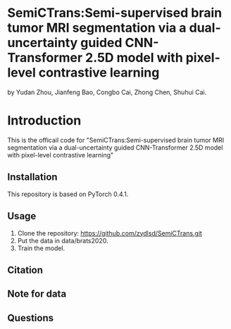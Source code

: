﻿# SemiCTrans:Semi-supervised brain tumor MRI segmentation via a dual-uncertainty guided CNN-Transformer 2.5D model with pixel-level contrastive learning
by Yudan Zhou, Jianfeng Bao, Congbo Cai, Zhong Chen, Shuhui Cai.

# Introduction
This is the officail code for "SemiCTrans:Semi-supervised brain tumor MRI segmentation via a dual-uncertainty guided CNN-Transformer 2.5D model with pixel-level contrastive learning"

## Installation

This repository is based on PyTorch 0.4.1.

## Usage

1. Clone the repository: https://github.com/zydlsd/SemiCTrans.git
2. Put the data in data/brats2020.
3. Train the model.

## Citation
## Note for data
## Questions
